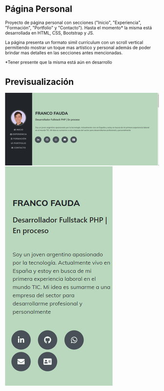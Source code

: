 # Página Personal
Proyecto de página personal con secciones ("Inicio", "Experiencia", "Formación", "Portfolio" y "Contacto"). Hasta el momento* la misma está desarrollada en HTML, CSS, Bootstrap y JS.

La página presenta un formato simil currículum con un scroll vertical permitiendo mostrar un toque mas artístico y personal además de poder brindar mas detalles en las secciones antes mencionadas.

*Tener presente que la misma está aún en desarrollo

# Previsualización

![gifSitioEscritorio](/img/captures/screenB.gif)
![gifSitioMovil](img/captures/screenM.gif)
